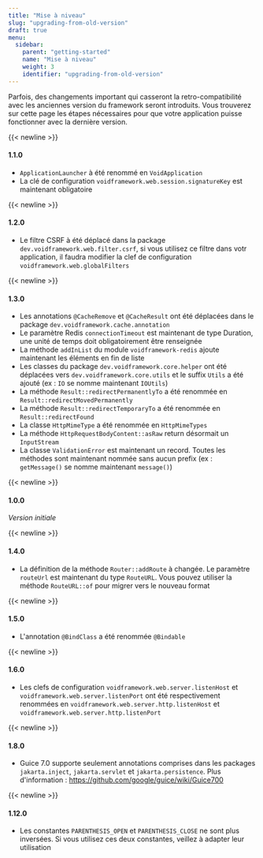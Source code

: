 ```yaml
---
title: "Mise à niveau"
slug: "upgrading-from-old-version"
draft: true
menu:
  sidebar:
    parent: "getting-started"
    name: "Mise à niveau"
    weight: 3
    identifier: "upgrading-from-old-version"
---
```


Parfois, des changements important qui casseront la retro-compatibilité avec les anciennes version du framework seront introduits. Vous trouverez sur cette page les étapes nécessaires pour que votre application puisse fonctionner avec la dernière version.



{{< newline >}}
#### 1.1.0

- `ApplicationLauncher` à été renommé en `VoidApplication`
- La clé de configuration `voidframework.web.session.signatureKey` est maintenant obligatoire



{{< newline >}}
#### 1.2.0

- Le filtre CSRF à été déplacé dans la package `dev.voidframework.web.filter.csrf`, si vous utilisez ce filtre dans votr application, il faudra modifier la clef de configuration `voidframework.web.globalFilters`



{{< newline >}}
#### 1.3.0

- Les annotations `@CacheRemove` et `@CacheResult` ont été déplacées dans le package `dev.voidframework.cache.annotation`
- Le paramètre Redis `connectionTimeout` est maintenant de type Duration, une unité de temps doit obligatoirement être renseignée
- La méthode `addInList` du module `voidframework-redis` ajoute maintenant les éléments en fin de liste
- Les classes du package `dev.voidframework.core.helper` ont été déplacées vers `dev.voidframework.core.utils` et le suffix `Utils` a été ajouté (ex : `IO` se nomme maintenant `IOUtils`)
- La méthode `Result::redirectPermanentlyTo` a été renommée en `Result::redirectMovedPermanently`
- La méthode `Result::redirectTemporaryTo` a été renommée en `Result::redirectFound`
- La classe `HttpMimeType` a été renommée en `HttpMimeTypes`
- La méthode `HttpRequestBodyContent::asRaw` return désormait un `InputStream`
- La classe `ValidationError` est maintenant un record. Toutes les méthodes sont maintenant nommée sans aucun prefix (ex : `getMessage()` se nomme maintenant `message()`)



{{< newline >}}
#### 1.0.0

*Version initiale*



{{< newline >}}
#### 1.4.0

- La définition de la méthode `Router::addRoute` à changée. Le paramètre `routeUrl` est maintenant du type `RouteURL`. Vous pouvez utiliser la méthode `RouteURL::of` pour migrer vers le nouveau format 



{{< newline >}}
#### 1.5.0

- L'annotation `@BindClass` a été renommée `@Bindable`



{{< newline >}}
#### 1.6.0

- Les clefs de configuration `voidframework.web.server.listenHost` et `voidframework.web.server.listenPort` ont été respectivement renommées en `voidframework.web.server.http.listenHost` et `voidframework.web.server.http.listenPort`



{{< newline >}}
#### 1.8.0

- Guice 7.0 supporte seulement annotations comprises dans les packages `jakarta.inject`, `jakarta.servlet` et `jakarta.persistence`. Plus d'information : https://github.com/google/guice/wiki/Guice700



{{< newline >}}
#### 1.12.0

- Les constantes `PARENTHESIS_OPEN` et `PARENTHESIS_CLOSE` ne sont plus inversées. Si vous utilisez ces deux constantes, veillez à adapter leur utilisation
